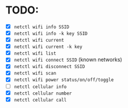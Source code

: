 # TODO:

* [x] `netctl wifi info SSID`
* [x] `netctl wifi info -k key SSID`
* [x] `netctl wifi current`
* [x] `netctl wifi current -k key`
* [x] `netctl wifi list`
* [x] `netctl wifi connect SSID` (known networks)
* [x] `netctl wifi disconnect SSID`
* [x] `netctl wifi scan`
* [x] `netctl wifi power status/on/off/toggle`
* [ ] `netctl cellular info`
* [x] `netctl cellular number`
* [x] `netctl cellular call`
